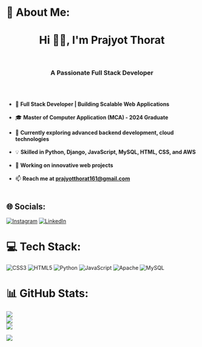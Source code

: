 # 💫 About Me:
<h1 align="center">Hi 👋🏻, I'm Prajyot Thorat</h1><br>
<h3 align="center">A Passionate Full Stack Developer</h3><br><br>

- 🚀 <b>Full Stack Developer | Building Scalable Web Applications</b><br><br>
- 🎓 <b>Master of Computer Application (MCA) - 2024 Graduate</b><br><br>
- 🌱 <b>Currently exploring advanced backend development, cloud technologies</b><br><br>
- 💡 <b>Skilled in Python, Django, JavaScript, MySQL, HTML, CSS, and AWS</b><br><br>
- 🔭 <b>Working on innovative web projects</b><br><br>
- 📫 <b>Reach me at prajyotthorat161@gmail.com </b><br><br>


## 🌐 Socials:
[![Instagram](https://img.shields.io/badge/Instagram-%23E4405F.svg?logo=Instagram&logoColor=white)](https://instagram.com/prajyot3990) [![LinkedIn](https://img.shields.io/badge/LinkedIn-%230077B5.svg?logo=linkedin&logoColor=white)](https://www.linkedin.com/in/prajyotthorat)

# 💻 Tech Stack:
![CSS3](https://img.shields.io/badge/css3-%231572B6.svg?style=for-the-badge&logo=css3&logoColor=white) ![HTML5](https://img.shields.io/badge/html5-%23E34F26.svg?style=for-the-badge&logo=html5&logoColor=white) ![Python](https://img.shields.io/badge/python-3670A0?style=for-the-badge&logo=python&logoColor=ffdd54) ![JavaScript](https://img.shields.io/badge/javascript-%23323330.svg?style=for-the-badge&logo=javascript&logoColor=%23F7DF1E)  ![Apache](https://img.shields.io/badge/apache-%23D42029.svg?style=for-the-badge&logo=apache&logoColor=white) ![MySQL](https://img.shields.io/badge/mysql-%2300f.svg?style=for-the-badge&logo=mysql&logoColor=white) 
# 📊 GitHub Stats:
![](https://github-readme-stats.vercel.app/api?username=Prajyot9697&theme=dark&hide_border=false&include_all_commits=true&count_private=true)<br/>
![](https://github-readme-streak-stats.herokuapp.com/?user=SanketSR09&theme=dark&hide_border=false)<br/>
![](https://github-readme-stats.vercel.app/api/top-langs/?username=Prajyot9697&theme=dark&hide_border=false&include_all_commits=true&count_private=true&layout=compact)

[![](https://visitcount.itsvg.in/api?id=SanketSR09&icon=6&color=10)](https://visitcount.itsvg.in)

<!-- Proudly created with GPRM ( https://gprm.itsvg.in ) -->
